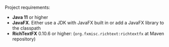 Project requirements:

* **Java 11** or higher
* **JavaFX**. Either use a JDK with JavaFX built in or add a JavaFX library to the classpath
* **RichTextFX** 0.10.6 or higher: (```org.fxmisc.richtext:richtextfx``` at Maven repository)